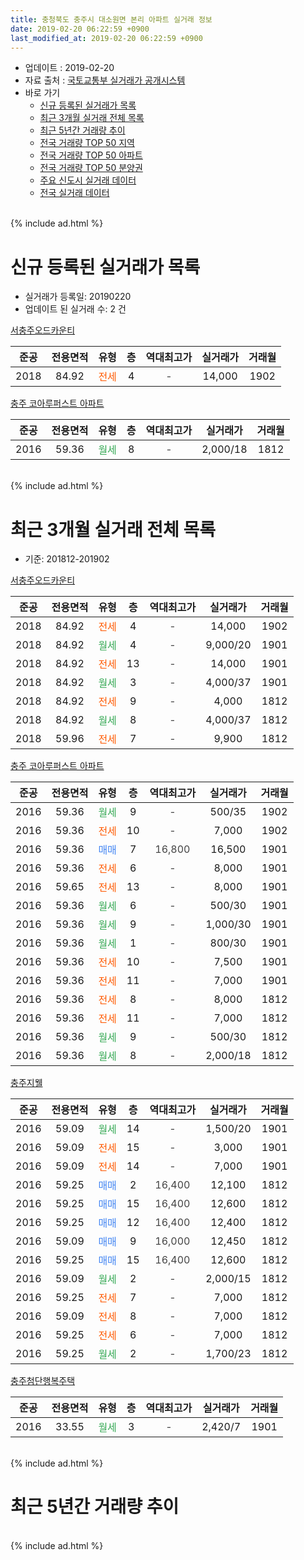 ```yaml
---
title: 충청북도 충주시 대소원면 본리 아파트 실거래 정보
date: 2019-02-20 06:22:59 +0900
last_modified_at: 2019-02-20 06:22:59 +0900
---
```


* 업데이트 : 2019-02-20
* 자료 출처 : [국토교통부 실거래가 공개시스템](http://rt.molit.go.kr)
* 바로 가기
    * [신규 등록된 실거래가 목록](#신규-등록된-실거래가-목록)
    * [최근 3개월 실거래 전체 목록](#최근-3개월-실거래-전체-목록)
    * [최근 5년간 거래량 추이](#최근-5년간-거래량-추이)
    * [전국 거래량 TOP 50 지역](https://inasie.github.io/apt-trade-info/최근-3개월-전국에서-가장-거래가-많이-발생한-지역)
    * [전국 거래량 TOP 50 아파트](https://inasie.github.io/apt-trade-info/최근-3개월-전국에서-가장-거래가-많이-발생한-아파트)
    * [전국 거래량 TOP 50 분양권](https://inasie.github.io/apt-trade-info/최근-3개월-전국에서-가장-거래가-많이-발생한-분양권)
    * [주요 신도시 실거래 데이터](https://inasie.github.io/apt-trade-info/주요-신도시)
    * [전국 실거래 데이터](https://inasie.github.io/apt-trade-info/전국)
<br>
{% include ad.html %}
<br>

# 신규 등록된 실거래가 목록
* 실거래가 등록일: 20190220
* 업데이트 된 실거래 수: 2 건


[서충주오드카운티](https://search.naver.com/search.naver?query=%EC%B6%A9%EC%B2%AD%EB%B6%81%EB%8F%84+%EC%B6%A9%EC%A3%BC%EC%8B%9C+%EB%8C%80%EC%86%8C%EC%9B%90%EB%A9%B4+%EB%B3%B8%EB%A6%AC+%EC%84%9C%EC%B6%A9%EC%A3%BC%EC%98%A4%EB%93%9C%EC%B9%B4%EC%9A%B4%ED%8B%B0)

|준공|전용면적|유형|층|역대최고가|실거래가|거래월|
|:---:|:---:|:---:|:---:|:---:|:---:|:---:|
|2018|84.92|<span style="color:#ff5a00">전세</span>|4|<span style="color:#444444">-</span>|14,000|1902|

[충주 코아루퍼스트 아파트](https://search.naver.com/search.naver?query=%EC%B6%A9%EC%B2%AD%EB%B6%81%EB%8F%84+%EC%B6%A9%EC%A3%BC%EC%8B%9C+%EB%8C%80%EC%86%8C%EC%9B%90%EB%A9%B4+%EB%B3%B8%EB%A6%AC+%EC%B6%A9%EC%A3%BC+%EC%BD%94%EC%95%84%EB%A3%A8%ED%8D%BC%EC%8A%A4%ED%8A%B8+%EC%95%84%ED%8C%8C%ED%8A%B8)

|준공|전용면적|유형|층|역대최고가|실거래가|거래월|
|:---:|:---:|:---:|:---:|:---:|:---:|:---:|
|2016|59.36|<span style="color:#34a853">월세</span>|8|<span style="color:#444444">-</span>|2,000/18|1812|


<br>
{% include ad.html %}
<br>

# 최근 3개월 실거래 전체 목록
* 기준: 201812-201902


[서충주오드카운티](https://search.naver.com/search.naver?query=%EC%B6%A9%EC%B2%AD%EB%B6%81%EB%8F%84+%EC%B6%A9%EC%A3%BC%EC%8B%9C+%EB%8C%80%EC%86%8C%EC%9B%90%EB%A9%B4+%EB%B3%B8%EB%A6%AC+%EC%84%9C%EC%B6%A9%EC%A3%BC%EC%98%A4%EB%93%9C%EC%B9%B4%EC%9A%B4%ED%8B%B0)

|준공|전용면적|유형|층|역대최고가|실거래가|거래월|
|:---:|:---:|:---:|:---:|:---:|:---:|:---:|
|2018|84.92|<span style="color:#ff5a00">전세</span>|4|<span style="color:#444444">-</span>|14,000|1902|
|2018|84.92|<span style="color:#34a853">월세</span>|4|<span style="color:#444444">-</span>|9,000/20|1901|
|2018|84.92|<span style="color:#ff5a00">전세</span>|13|<span style="color:#444444">-</span>|14,000|1901|
|2018|84.92|<span style="color:#34a853">월세</span>|3|<span style="color:#444444">-</span>|4,000/37|1901|
|2018|84.92|<span style="color:#ff5a00">전세</span>|9|<span style="color:#444444">-</span>|4,000|1812|
|2018|84.92|<span style="color:#34a853">월세</span>|8|<span style="color:#444444">-</span>|4,000/37|1812|
|2018|59.96|<span style="color:#ff5a00">전세</span>|7|<span style="color:#444444">-</span>|9,900|1812|

[충주 코아루퍼스트 아파트](https://search.naver.com/search.naver?query=%EC%B6%A9%EC%B2%AD%EB%B6%81%EB%8F%84+%EC%B6%A9%EC%A3%BC%EC%8B%9C+%EB%8C%80%EC%86%8C%EC%9B%90%EB%A9%B4+%EB%B3%B8%EB%A6%AC+%EC%B6%A9%EC%A3%BC+%EC%BD%94%EC%95%84%EB%A3%A8%ED%8D%BC%EC%8A%A4%ED%8A%B8+%EC%95%84%ED%8C%8C%ED%8A%B8)

|준공|전용면적|유형|층|역대최고가|실거래가|거래월|
|:---:|:---:|:---:|:---:|:---:|:---:|:---:|
|2016|59.36|<span style="color:#34a853">월세</span>|9|<span style="color:#444444">-</span>|500/35|1902|
|2016|59.36|<span style="color:#ff5a00">전세</span>|10|<span style="color:#444444">-</span>|7,000|1902|
|2016|59.36|<span style="color:#4285f3">매매</span>|7|<span style="color:#444444">16,800</span>|16,500|1901|
|2016|59.36|<span style="color:#ff5a00">전세</span>|6|<span style="color:#444444">-</span>|8,000|1901|
|2016|59.65|<span style="color:#ff5a00">전세</span>|13|<span style="color:#444444">-</span>|8,000|1901|
|2016|59.36|<span style="color:#34a853">월세</span>|6|<span style="color:#444444">-</span>|500/30|1901|
|2016|59.36|<span style="color:#34a853">월세</span>|9|<span style="color:#444444">-</span>|1,000/30|1901|
|2016|59.36|<span style="color:#34a853">월세</span>|1|<span style="color:#444444">-</span>|800/30|1901|
|2016|59.36|<span style="color:#ff5a00">전세</span>|10|<span style="color:#444444">-</span>|7,500|1901|
|2016|59.36|<span style="color:#ff5a00">전세</span>|11|<span style="color:#444444">-</span>|7,000|1901|
|2016|59.36|<span style="color:#ff5a00">전세</span>|8|<span style="color:#444444">-</span>|8,000|1812|
|2016|59.36|<span style="color:#ff5a00">전세</span>|11|<span style="color:#444444">-</span>|7,000|1812|
|2016|59.36|<span style="color:#34a853">월세</span>|9|<span style="color:#444444">-</span>|500/30|1812|
|2016|59.36|<span style="color:#34a853">월세</span>|8|<span style="color:#444444">-</span>|2,000/18|1812|

[충주지웰](https://search.naver.com/search.naver?query=%EC%B6%A9%EC%B2%AD%EB%B6%81%EB%8F%84+%EC%B6%A9%EC%A3%BC%EC%8B%9C+%EB%8C%80%EC%86%8C%EC%9B%90%EB%A9%B4+%EB%B3%B8%EB%A6%AC+%EC%B6%A9%EC%A3%BC%EC%A7%80%EC%9B%B0)

|준공|전용면적|유형|층|역대최고가|실거래가|거래월|
|:---:|:---:|:---:|:---:|:---:|:---:|:---:|
|2016|59.09|<span style="color:#34a853">월세</span>|14|<span style="color:#444444">-</span>|1,500/20|1901|
|2016|59.09|<span style="color:#ff5a00">전세</span>|15|<span style="color:#444444">-</span>|3,000|1901|
|2016|59.09|<span style="color:#ff5a00">전세</span>|14|<span style="color:#444444">-</span>|7,000|1901|
|2016|59.25|<span style="color:#4285f3">매매</span>|2|<span style="color:#444444">16,400</span>|12,100|1812|
|2016|59.25|<span style="color:#4285f3">매매</span>|15|<span style="color:#444444">16,400</span>|12,600|1812|
|2016|59.25|<span style="color:#4285f3">매매</span>|12|<span style="color:#444444">16,400</span>|12,400|1812|
|2016|59.09|<span style="color:#4285f3">매매</span>|9|<span style="color:#444444">16,000</span>|12,450|1812|
|2016|59.25|<span style="color:#4285f3">매매</span>|15|<span style="color:#444444">16,400</span>|12,600|1812|
|2016|59.09|<span style="color:#34a853">월세</span>|2|<span style="color:#444444">-</span>|2,000/15|1812|
|2016|59.25|<span style="color:#ff5a00">전세</span>|7|<span style="color:#444444">-</span>|7,000|1812|
|2016|59.09|<span style="color:#ff5a00">전세</span>|8|<span style="color:#444444">-</span>|7,000|1812|
|2016|59.25|<span style="color:#ff5a00">전세</span>|6|<span style="color:#444444">-</span>|7,000|1812|
|2016|59.25|<span style="color:#34a853">월세</span>|2|<span style="color:#444444">-</span>|1,700/23|1812|

[충주첨단행복주택](https://search.naver.com/search.naver?query=%EC%B6%A9%EC%B2%AD%EB%B6%81%EB%8F%84+%EC%B6%A9%EC%A3%BC%EC%8B%9C+%EB%8C%80%EC%86%8C%EC%9B%90%EB%A9%B4+%EB%B3%B8%EB%A6%AC+%EC%B6%A9%EC%A3%BC%EC%B2%A8%EB%8B%A8%ED%96%89%EB%B3%B5%EC%A3%BC%ED%83%9D)

|준공|전용면적|유형|층|역대최고가|실거래가|거래월|
|:---:|:---:|:---:|:---:|:---:|:---:|:---:|
|2016|33.55|<span style="color:#34a853">월세</span>|3|<span style="color:#444444">-</span>|2,420/7|1901|


<br>
{% include ad.html %}
<br>

# 최근 5년간 거래량 추이


<div style="width:100%;">
    <canvas id="deal_progress" height="200"></canvas>
</div>

<script>
new Chart(document.getElementById("deal_progress"), {
    type: 'line',
    data: {
        labels: ['201402','201403','201404','201405','201406','201407','201408','201409','201410','201411','201412','201501','201502','201503','201504','201505','201506','201507','201508','201509','201510','201511','201512','201601','201602','201603','201604','201605','201606','201607','201608','201609','201610','201611','201612','201701','201702','201703','201704','201705','201706','201707','201708','201709','201710','201711','201712','201801','201802','201803','201804','201805','201806','201807','201808','201809','201810','201811','201812','201901','201902'],
        datasets: [{
            label: '매매',
            pointRadius: 1,
            data: [0, 0, 0, 0, 0, 0, 0, 0, 0, 0, 0, 0, 0, 0, 0, 0, 0, 0, 0, 0, 0, 0, 0, 0, 0, 0, 1, 6, 1, 3, 8, 7, 5, 2, 1, 1, 1, 2, 6, 9, 7, 19, 3, 1, 1, 5, 0, 2, 0, 1, 0, 0, 4, 2, 2, 5, 2, 2, 5, 1, 0],
            borderColor: "rgba(255, 201, 14, 1)",
            backgroundColor: "rgba(255, 201, 14, 0.5)",
            fill: false,
            lineTension: 0
        },{
            label: '전월세',
            pointRadius: 1,
            data: [0, 0, 0, 0, 0, 0, 0, 0, 0, 0, 0, 0, 0, 0, 0, 0, 0, 0, 0, 0, 0, 0, 0, 9, 11, 27, 26, 28, 30, 10, 10, 3, 4, 3, 17, 21, 36, 27, 24, 27, 19, 25, 20, 11, 7, 3, 3, 14, 7, 20, 14, 16, 23, 22, 23, 24, 27, 19, 12, 14, 3],
            borderColor: "rgba(0, 141, 185, 1)",
            backgroundColor: "rgba(0, 141, 185, 0.5)",
            fill: false,
            lineTension: 0
        }
        ]
    },
    options: {
        responsive: true,
        title: {
            display: false
        },
        tooltips: {
            mode: 'index',
            intersect: false
        },
        hover: {
            mode: 'nearest',
            intersect: true
        },
        scales: {
            xAxes: [{
                display: true,
                scaleLabel: {
                    display: true,
                    labelString: '년/월'
                }
            }],
            yAxes: [{
                display: true,
                ticks: {
                    suggestedMin: 0,
                },
                scaleLabel: {
                    display: true,
                    labelString: '실거래 수'
                }
            }]
        }
    }
});

</script>


<br>
{% include ad.html %}
<br>

